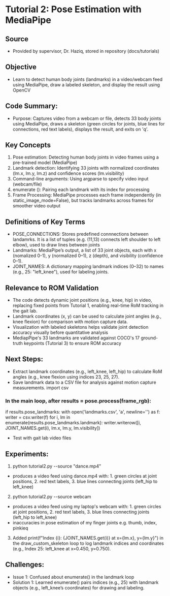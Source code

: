# Tutorial 2: Pose Estimation with MediaPipe

## Source
- Provided by supervisor, Dr. Haziq, stored in repository (docs/tutorials)

## Objective
- Learn to detect human body joints (landmarks) in a video/webcam feed using MediaPipe, draw a labeled skeleton, and display the result using OpenCV

## Code Summary:
- Purpose: Captures video from a webcam or file, detects 33 body joints using MediaPipe, draws a skeleton (green circles for joints, blue lines for connections, red text labels), displays the result, and exits on 'q'.

## Key Concepts
1. Pose estimation: Detecting human body joints in video frames using a pre-trained model (MediaPipe)
2. Landmark detection: Identifying 33 joints with normalized coordinates (lm.x, lm.y, lm.z) and confidence scores (lm.visibility)
3. Command-line arguments: Using argparse to specify video input (webcam/file)
4. enumerate (): Pairing each landmark with its index for processing
5. Frame Processing: MediaPipe processes each frame independently (in static_image_mode=False), but tracks landmarks across frames for smoother video output

## Definitions of Key Terms
- POSE_CONNECTIONS: Stores predefined connnections between landamrks. It is a list of tuples (e.g. (11,13) connects left shoulder to left elbow), used to draw lines between joints
- Landmarks: MediaPipe’s output, a list of 33 joint objects, each with x (nomalized 0-1), y (normalized 0–1), z (depth), and visibility (confidence 0–1).
- JOINT_NAMES: A dictionary mapping landmark indices (0–32) to names (e.g., 25: "left_knee"), used for labeling joints.

## Relevance to ROM Validation
- The code detects dynamic joint positions (e.g., knee, hip) in video, replacing fixed points from Tutorial 1, enabling real-time RoM tracking in the gait lab.
- Landmark coordinates (x, y) can be used to calculate joint angles (e.g., knee flexion) for comparison with motion capture data.
- Visualization with labeled skeletons helps validate joint detection accuracy visually before quantitative analysis
- MediapPipe's 33 landmarks are validated against COCO's 17 ground-truth keypoints (Tutorial 3) to ensure ROM accuracy

## Next Steps:
- Extract landmark coordinates (e.g., left_knee, left_hip) to calculate RoM angles (e.g., knee flexion using indices 23, 25, 27).
- Save landmark data to a CSV file for analysis against motion capture measurements.
import csv
### In the main loop, after results = pose.process(frame_rgb):
if results.pose_landmarks:
    with open('landmarks.csv', 'a', newline='') as f:
        writer = csv.writer(f)
        for i, lm in enumerate(results.pose_landmarks.landmark):
            writer.writerow([i, JOINT_NAMES.get(i), lm.x, lm.y, lm.visibility])
- Test with gait lab video files 

## Experiments:
1. python tutorial2.py --source "dance.mp4"
- produces a video feed using dance.mp4 with: 1. green circles at joint positions, 2. red text labels, 3. blue lines connecting joints (left_hip to left_knee) 
2. python tutorial2.py --source webcam
- produces a video feed using my laptop's webcam with: 1. green circles at joint positions, 2. red text labels, 3. blue lines connecting joints (left_hip to left_knee) 
- inaccuracies in pose estimation of my finger joints e.g. thumb, index, pinkieq
3. Added print(f"Index {i}: {JOINT_NAMES.get(i)} at x={lm.x}, y={lm.y}") in the draw_custom_skeleton loop to log landmark indices and coordinates (e.g., Index 25: left_knee at x=0.450, y=0.750).

## Challenges:
- Issue 1: Confused about enumerate() in the landmark loop
- Solution 1: Learned enumerate() pairs indices (e.g., 25) with landmark objects (e.g., left_knee’s coordinates) for drawing and labeling.